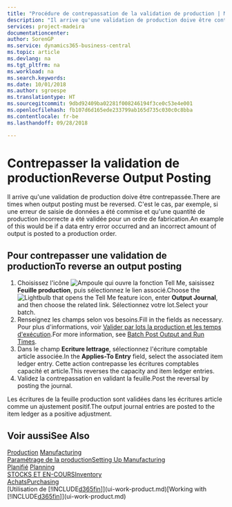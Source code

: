 ```yaml
---
title: "Procédure de contrepassation de la validation de production | Microsoft Docs"
description: "Il arrive qu'une validation de production doive être contrepassée. C'est le cas, par exemple, si une erreur de saisie de données a été commise et qu'une quantité de production incorrecte a été validée pour un ordre de fabrication."
services: project-madeira
documentationcenter: 
author: SorenGP
ms.service: dynamics365-business-central
ms.topic: article
ms.devlang: na
ms.tgt_pltfrm: na
ms.workload: na
ms.search.keywords: 
ms.date: 10/01/2018
ms.author: sgroespe
ms.translationtype: HT
ms.sourcegitcommit: 9dbd92409ba02281f008246194f3ce0c53e4e001
ms.openlocfilehash: fb107d6d165ede233799ab165d735c030c0c8bba
ms.contentlocale: fr-be
ms.lasthandoff: 09/28/2018

---
```

# <a name="reverse-output-posting"></a><span data-ttu-id="d3012-104">Contrepasser la validation de production</span><span class="sxs-lookup"><span data-stu-id="d3012-104">Reverse Output Posting</span></span>
<span data-ttu-id="d3012-105">Il arrive qu'une validation de production doive être contrepassée.</span><span class="sxs-lookup"><span data-stu-id="d3012-105">There are times when output posting must be reversed.</span></span> <span data-ttu-id="d3012-106">C'est le cas, par exemple, si une erreur de saisie de données a été commise et qu'une quantité de production incorrecte a été validée pour un ordre de fabrication.</span><span class="sxs-lookup"><span data-stu-id="d3012-106">An example of this would be if a data entry error occurred and an incorrect amount of output is posted to a production order.</span></span>  

## <a name="to-reverse-an-output-posting"></a><span data-ttu-id="d3012-107">Pour contrepasser une validation de production</span><span class="sxs-lookup"><span data-stu-id="d3012-107">To reverse an output posting</span></span>  
1.  <span data-ttu-id="d3012-108">Choisissez l'icône ![Ampoule qui ouvre la fonction Tell Me](media/ui-search/search_small.png "Dites-moi ce que vous voulez faire"), saisissez **Feuille production**, puis sélectionnez le lien associé.</span><span class="sxs-lookup"><span data-stu-id="d3012-108">Choose the ![Lightbulb that opens the Tell Me feature](media/ui-search/search_small.png "Tell me what you want to do") icon, enter **Output Journal**, and then choose the related link.</span></span> <span data-ttu-id="d3012-109">Sélectionnez votre lot.</span><span class="sxs-lookup"><span data-stu-id="d3012-109">Select your batch.</span></span>  
2. <span data-ttu-id="d3012-110">Renseignez les champs selon vos besoins.</span><span class="sxs-lookup"><span data-stu-id="d3012-110">Fill in the fields as necessary.</span></span> <span data-ttu-id="d3012-111">Pour plus d'informations, voir [Valider par lots la production et les temps d'exécution](production-how-to-post-output-quantity.md).</span><span class="sxs-lookup"><span data-stu-id="d3012-111">For more information, see [Batch Post Output and Run Times](production-how-to-post-output-quantity.md).</span></span>
3.  <span data-ttu-id="d3012-112">Dans le champ **Ecriture lettrage**, sélectionnez l'écriture comptable article associée.</span><span class="sxs-lookup"><span data-stu-id="d3012-112">In the **Applies-To Entry** field, select the associated item ledger entry.</span></span> <span data-ttu-id="d3012-113">Cette action contrepasse les écritures comptables capacité et article.</span><span class="sxs-lookup"><span data-stu-id="d3012-113">This reverses the capacity and item ledger entries.</span></span>  
4. <span data-ttu-id="d3012-114">Validez la contrepassation en validant la feuille.</span><span class="sxs-lookup"><span data-stu-id="d3012-114">Post the reversal by posting the journal.</span></span>  

<span data-ttu-id="d3012-115">Les écritures de la feuille production sont validées dans les écritures article comme un ajustement positif.</span><span class="sxs-lookup"><span data-stu-id="d3012-115">The output journal entries are posted to the item ledger as a positive adjustment.</span></span>  

## <a name="see-also"></a><span data-ttu-id="d3012-116">Voir aussi</span><span class="sxs-lookup"><span data-stu-id="d3012-116">See Also</span></span>  
 <span data-ttu-id="d3012-117">[Production](production-manage-manufacturing.md)  </span><span class="sxs-lookup"><span data-stu-id="d3012-117">[Manufacturing](production-manage-manufacturing.md)  </span></span>  
 [<span data-ttu-id="d3012-118">Paramétrage de la production</span><span class="sxs-lookup"><span data-stu-id="d3012-118">Setting Up Manufacturing</span></span>](production-configure-production-processes.md)  
 <span data-ttu-id="d3012-119">[Planifié](production-planning.md)    </span><span class="sxs-lookup"><span data-stu-id="d3012-119">[Planning](production-planning.md)    </span></span>  
 [<span data-ttu-id="d3012-120">STOCKS ET EN-COURS</span><span class="sxs-lookup"><span data-stu-id="d3012-120">Inventory</span></span>](inventory-manage-inventory.md)  
 [<span data-ttu-id="d3012-121">Achats</span><span class="sxs-lookup"><span data-stu-id="d3012-121">Purchasing</span></span>](purchasing-manage-purchasing.md)  
 <span data-ttu-id="d3012-122">[Utilisation de [!INCLUDE[d365fin](includes/d365fin_md.md)]](ui-work-product.md)</span><span class="sxs-lookup"><span data-stu-id="d3012-122">[Working with [!INCLUDE[d365fin](includes/d365fin_md.md)]](ui-work-product.md)</span></span>  

